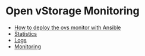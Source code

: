 # Open vStorage Monitoring

* [How to deploy the ovs monitor with Ansible](docs/deploy_with_ansible.md)
* [Statistics](docs/statistics.md)
* [Logs](docs/logs.md)
* [Monitoring](docs/monitoring.md)

